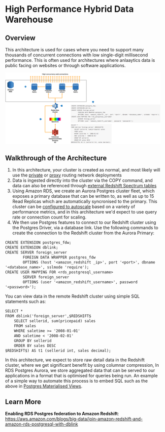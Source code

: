 # High Performance Hybrid Data Warehouse

## Overview

This architecture is used for cases where you need to support many thousands of concurrent connections with low single-digit millisecond performance. This is often used for architectures where anlaaytics data is public facing on websites or through software applications.

![High Performance Hybrid](high-performance-hybrid.png)

## Walkthrough of the Architecture

1. In this architecture, your cluster is created as normal, and most likely will use the [private](https://github.com/aws-samples/aws-dbs-refarch-redshift/tree/master/private-routing) or [proxy](https://github.com/aws-samples/aws-dbs-refarch-redshift/tree/master/public-routing) routing network deployments
2. Data is ingested directly into the cluster via the COPY command, and data can also be referenced through [external Redshift Spectrum tables](https://github.com/aws-samples/aws-dbs-refarch-redshift/tree/master/spectrum-multicluster)
3. Using Amazon RDS, we create an Aurora Postgres cluster fleet, which exposes a primary database that can be written to, as well as up to 15 Read Replicas which are automatically syncronised to the primary. This cluster can be [configured to autoscale](https://docs.aws.amazon.com/AmazonRDS/latest/UserGuide/Aurora.Integrating.AutoScaling.html) based on a variety of performance metrics, and in this architecture we'd expect to use query rate or connection count for scaling.
4. We then use Postgres features to connect to our Redshift cluster using the Postgres Driver, via a database link. Use the following commands to create the connection to the Redshift cluster from the Aurora Primary:

```
CREATE EXTENSION postgres_fdw;
CREATE EXTENSION dblink;
CREATE SERVER foreign_server
        FOREIGN DATA WRAPPER postgres_fdw
        OPTIONS (host '<amazon_redshift _ip>', port '<port>', dbname '<database_name>', sslmode 'require');
CREATE USER MAPPING FOR <rds_postgresql_username>
        SERVER foreign_server
        OPTIONS (user '<amazon_redshift_username>', password '<password>');
```

You can view data in the remote Redshift cluster using simple SQL statements such as:

```
SELECT *
FROM dblink('foreign_server',$REDSHIFT$
    SELECT sellerid, sum(pricepaid) sales
    FROM sales 
    WHERE saletime >= '2008-01-01' 
    AND saletime < '2008-02-01' 
    GROUP BY sellerid 
    ORDER BY sales DESC
$REDSHIFT$) AS t1 (sellerid int, sales decimal);
```

In this architecture, we expect to store raw detail data in the Redshift cluster, where we get significant benefit by using columnar compression, In RDS Postgres Aurora, we store aggregated data that can be served to our applications in a format that is optimised for queries being run. An example of a simple way to automate this process is to embed SQL such as the above in [Postgres Materialised Views](https://www.postgresql.org/docs/9.3/static/rules-materializedviews.html).

## Learn More

__Enabling RDS Postgres federation to Amazon Redshift__: https://aws.amazon.com/blogs/big-data/join-amazon-redshift-and-amazon-rds-postgresql-with-dblink 
